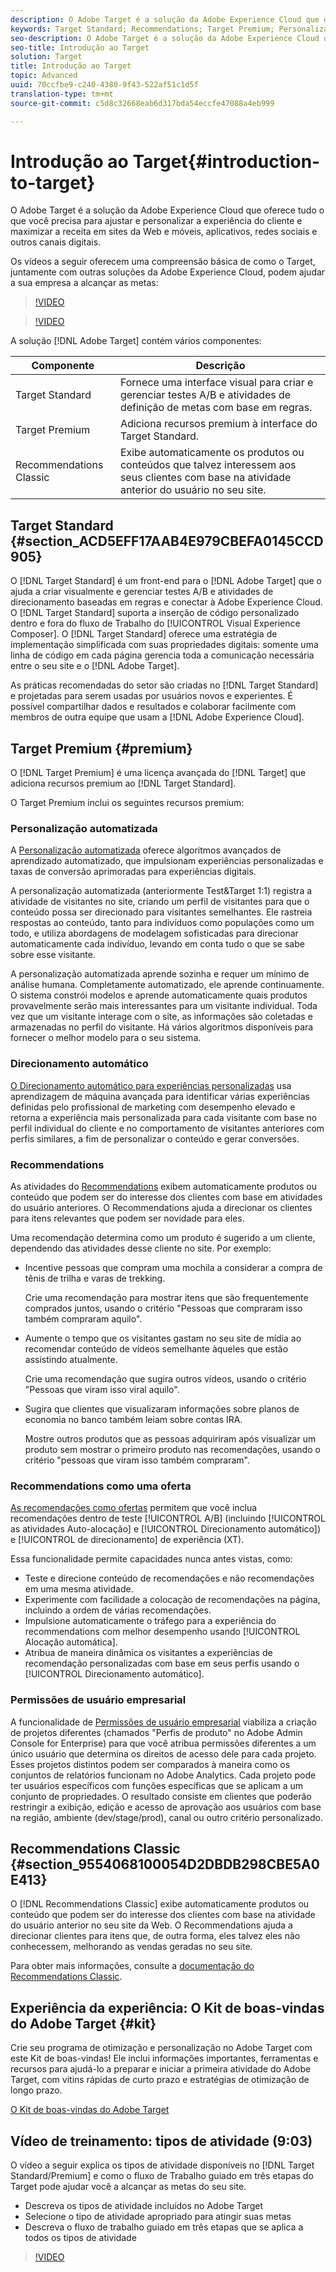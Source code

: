 ```yaml
---
description: O Adobe Target é a solução da Adobe Experience Cloud que oferece tudo o que você precisa para ajustar e personalizar a experiência do cliente e maximizar a receita em sites da Web e móveis, aplicativos, redes sociais e outros canais digitais.
keywords: Target Standard; Recommendations; Target Premium; Personalização automatizada; direcionamento automático; direcionamento automático; permissões
seo-description: O Adobe Target é a solução da Adobe Experience Cloud que oferece tudo o que você precisa para ajustar e personalizar a experiência do cliente e maximizar a receita em sites da Web e móveis, aplicativos, redes sociais e outros canais digitais.
seo-title: Introdução ao Target
solution: Target
title: Introdução ao Target
topic: Advanced
uuid: 70ccfbe9-c240-4380-9f43-522af51c1d5f
translation-type: tm+mt
source-git-commit: c5d8c32668eab6d317bda54eccfe47088a4eb999

---
```



# Introdução ao Target{#introduction-to-target}

O Adobe Target é a solução da Adobe Experience Cloud que oferece tudo o que você precisa para ajustar e personalizar a experiência do cliente e maximizar a receita em sites da Web e móveis, aplicativos, redes sociais e outros canais digitais.

Os vídeos a seguir oferecem uma compreensão básica de como o Target, juntamente com outras soluções da Adobe Experience Cloud, podem ajudar a sua empresa a alcançar as metas:

>[!VIDEO](https://www.youtube.com/watch?v=O7fFTcV7toI)

>[!VIDEO](https://www.youtube.com/watch?v=qsgXjHdtgYE)

A solução [!DNL Adobe Target] contém vários componentes:

| Componente | Descrição |
|--- |--- |
| Target Standard | Fornece uma interface visual para criar e gerenciar testes A/B e atividades de definição de metas com base em regras. |
| Target Premium | Adiciona recursos premium à interface do Target Standard. |
| Recommendations Classic | Exibe automaticamente os produtos ou conteúdos que talvez interessem aos seus clientes com base na atividade anterior do usuário no seu site. |

## Target Standard {#section_ACD5EFF17AAB4E979CBEFA0145CCD905}

O [!DNL Target Standard] é um front-end para o [!DNL Adobe Target] que o ajuda a criar visualmente e gerenciar testes A/B e atividades de direcionamento baseadas em regras e conectar à Adobe Experience Cloud. O [!DNL Target Standard] suporta a inserção de código personalizado dentro e fora do fluxo de Trabalho do [!UICONTROL Visual Experience Composer]. O [!DNL Target Standard] oferece uma estratégia de implementação simplificada com suas propriedades digitais: somente uma linha de código em cada página gerencia toda a comunicação necessária entre o seu site e o [!DNL Adobe Target].

As práticas recomendadas do setor são criadas no [!DNL Target Standard] e projetadas para serem usadas por usuários novos e experientes. É possível compartilhar dados e resultados e colaborar facilmente com membros de outra equipe que usam a [!DNL Adobe Experience Cloud].

## Target Premium {#premium}

O [!DNL Target Premium] é uma licença avançada do [!DNL Target] que adiciona recursos premium ao [!DNL Target Standard].

O Target Premium inclui os seguintes recursos premium:

### Personalização automatizada

A [Personalização automatizada](../c-activities/t-automated-personalization/automated-personalization.md#task_8AAF837796D74CF893CA2F88BA1491C9) oferece algoritmos avançados de aprendizado automatizado, que impulsionam experiências personalizadas e taxas de conversão aprimoradas para experiências digitais.

A personalização automatizada (anteriormente Test&amp;Target 1:1) registra a atividade de visitantes no site, criando um perfil de visitantes para que o conteúdo possa ser direcionado para visitantes semelhantes. Ele rastreia respostas ao conteúdo, tanto para indivíduos como populações como um todo, e utiliza abordagens de modelagem sofisticadas para direcionar automaticamente cada indivíduo, levando em conta tudo o que se sabe sobre esse visitante.

A personalização automatizada aprende sozinha e requer um mínimo de análise humana. Completamente automatizado, ele aprende continuamente. O sistema constrói modelos e aprende automaticamente quais produtos provavelmente serão mais interessantes para um visitante individual. Toda vez que um visitante interage com o site, as informações são coletadas e armazenadas no perfil do visitante. Há vários algoritmos disponíveis para fornecer o melhor modelo para o seu sistema.

### Direcionamento automático

[O Direcionamento automático para experiências personalizadas](../c-activities/auto-target-to-optimize.md#concept_67779E5B7F67427A97D7EA2A6FB919B3) usa aprendizagem de máquina avançada para identificar várias experiências definidas pelo profissional de marketing com desempenho elevado e retorna a experiência mais personalizada para cada visitante com base no perfil individual do cliente e no comportamento de visitantes anteriores com perfis similares, a fim de personalizar o conteúdo e gerar conversões.

### Recommendations

As atividades do [Recommendations](../c-recommendations/recommendations.md#concept_7556C8A4543942F2A77B13A29339C0C0) exibem automaticamente produtos ou conteúdo que podem ser do interesse dos clientes com base em atividades do usuário anteriores. O Recommendations ajuda a direcionar os clientes para itens relevantes que podem ser novidade para eles.

Uma recomendação determina como um produto é sugerido a um cliente, dependendo das atividades desse cliente no site. Por exemplo:

* Incentive pessoas que compram uma mochila a considerar a compra de tênis de trilha e varas de trekking.

   Crie uma recomendação para mostrar itens que são frequentemente comprados juntos, usando o critério &quot;Pessoas que compraram isso também compraram aquilo&quot;.

* Aumente o tempo que os visitantes gastam no seu site de mídia ao recomendar conteúdo de vídeos semelhante àqueles que estão assistindo atualmente.

   Crie uma recomendação que sugira outros vídeos, usando o critério &quot;Pessoas que viram isso viral aquilo&quot;.

* Sugira que clientes que visualizaram informações sobre planos de economia no banco também leiam sobre contas IRA.

   Mostre outros produtos que as pessoas adquiriram após visualizar um produto sem mostrar o primeiro produto nas recomendações, usando o critério &quot;pessoas que viram isso também compraram&quot;.

### Recommendations como uma oferta

[As recomendações como ofertas](/help/c-recommendations/recommendations-as-an-offer.md) permitem que você inclua recomendações dentro de teste [!UICONTROL A/B] (incluindo [!UICONTROL as atividades Auto-alocação] e [!UICONTROL Direcionamento automático]) e [!UICONTROL de direcionamento] de experiência (XT).

Essa funcionalidade permite capacidades nunca antes vistas, como:

* Teste e direcione conteúdo de recomendações e não recomendações em uma mesma atividade.
* Experimente com facilidade a colocação de recomendações na página, incluindo a ordem de várias recomendações.
* Impulsione automaticamente o tráfego para a experiência do recommendations com melhor desempenho usando [!UICONTROL Alocação automática].
* Atribua de maneira dinâmica os visitantes a experiências de recomendação personalizadas com base em seus perfis usando o [!UICONTROL Direcionamento automático].

### Permissões de usuário empresarial

A funcionalidade de [Permissões de usuário empresarial](../administrating-target/c-user-management/property-channel/property-channel.md#concept_E396B16FA2024ADBA27BC056138F9838) viabiliza a criação de projetos diferentes (chamados &quot;Perfis de produto&quot; no Adobe Admin Console for Enterprise) para que você atribua permissões diferentes a um único usuário que determina os direitos de acesso dele para cada projeto. Esses projetos distintos podem ser comparados à maneira como os conjuntos de relatórios funcionam no Adobe Analytics. Cada projeto pode ter usuários específicos com funções específicas que se aplicam a um conjunto de propriedades. O resultado consiste em clientes que poderão restringir a exibição, edição e acesso de aprovação aos usuários com base na região, ambiente (dev/stage/prod), canal ou outro critério personalizado.

## Recommendations Classic {#section_9554068100054D2DBDB298CBE5A0E413}

O [!DNL Recommendations Classic] exibe automaticamente produtos ou conteúdo que podem ser do interesse dos clientes com base na atividade do usuário anterior no seu site da Web. O Recommendations ajuda a direcionar clientes para itens que, de outra forma, eles talvez eles não conhecessem, melhorando as vendas geradas no seu site.

Para obter mais informações, consulte a [documentação do Recommendations Classic](../assets/adobe-recommendations-classic.pdf).

## Experiência da experiência: O Kit de boas-vindas do Adobe Target {#kit}

Crie seu programa de otimização e personalização no Adobe Target com este Kit de boas-vindas! Ele inclui informações importantes, ferramentas e recursos para ajudá-lo a preparar e iniciar a primeira atividade do Adobe Target, com vitins rápidas de curto prazo e estratégias de otimização de longo prazo.

[O Kit de boas-vindas do Adobe Target](https://expleague.azureedge.net/pdf/Adobe-Target-Welcome-Kit.pdf)

## Vídeo de treinamento: tipos de atividade (9:03)

O vídeo a seguir explica os tipos de atividade disponíveis no [!DNL Target Standard/Premium] e como o fluxo de Trabalho guiado em três etapas do Target pode ajudar você a alcançar as metas do seu site.

* Descreva os tipos de atividade incluídos no Adobe Target
* Selecione o tipo de atividade apropriado para atingir suas metas
* Descreva o fluxo de trabalho guiado em três etapas que se aplica a todos os tipos de atividade

>[!VIDEO](https://video.tv.adobe.com/v/17386)